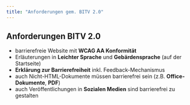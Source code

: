 ```yaml
---
title: "Anforderungen gem. BITV 2.0"
---
```

## Anforderungen BITV 2.0

- barrierefreie Website mit **WCAG AA Konformität**
- Erläuterungen in **Leichter Sprache** und **Gebärdensprache** (auf der Startseite)
- **Erklärung zur Barrierefreiheit** inkl. Feedback-Mechanismus
- auch Nicht-HTML-Dokumente müssen barrierefrei sein (z.B. **Office-Dokumente**, **PDF**)
- auch Veröffentlichungen in **Sozialen Medien** sind barrierefrei zu gestalten
